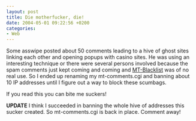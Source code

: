 ```yaml
---
layout: post
title: Die motherfucker, die!
date: 2004-05-01 09:22:56 +0200
categories:
- Web
---
```

Some asswipe posted about 50 comments leading to a hive of ghost sites linking each other and opening popups with casino sites. He was using an interesting technique or there were several persons involved because the spam comments just kept coming and coming and <a href="http://www.jayallen.org/projects/mt-blacklist/">MT-Blacklist</a> was of no real use. So I ended up renaming my mt-comments.cgi and banning about 10 IP addresses until I figure out a way to block these scumbags.

If you read this you can bite me suckers!

<b>UPDATE</b> I think I succeeded in banning the whole hive of addresses this sucker created. So mt-comments.cgi is back in place. Comment away!
